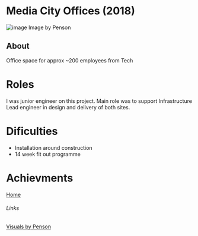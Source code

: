 # Media City Offices (2018)

![image](https://penson-ef7b.kxcdn.com/uploads/cache/image_2000_webp/uploads/media/5d038c28da54a/penson-thg-media-city-reception.webp?originalExtension=jpg)
Image by Penson

## About

Office space for approx ~200 employees from Tech

# Roles

I was junior engineer on this project. Main role was to support Infrastructure Lead engineer in design and delivery of both sites.

# Dificulties

- Installation around construction
- 14 week fit out programme 

# Achievments



[Home](../index.md)

###### Links

[Visuals by Penson](https://penson.co/en/works?page=4)
